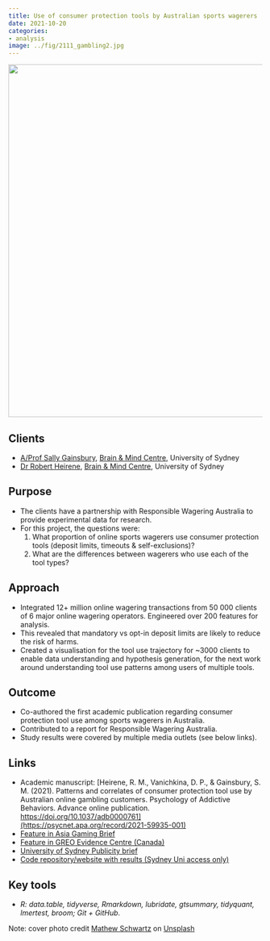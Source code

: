 ```yaml
---
title: Use of consumer protection tools by Australian sports wagerers
date: 2021-10-20
categories: 
- analysis
image: ../fig/2111_gambling2.jpg
---
```


<p align="center">
<img src="https://daryavanichkina.com/fig/2111_gambling2.jpg" width="700" />
</p>


## Clients

- [A/Prof Sally Gainsbury](https://www.sydney.edu.au/science/about/our-people/academic-staff/sally-gainsbury.html), [Brain & Mind Centre](https://www.sydney.edu.au/brain-mind/), University of Sydney
- [Dr Robert Heirene](https://www.sydney.edu.au/science/about/our-people/academic-staff/robert-heirene.html),  [Brain & Mind Centre](https://www.sydney.edu.au/brain-mind/), University of Sydney

## Purpose
- The clients have a partnership with Responsible Wagering Australia to provide experimental data for research.
- For this project, the questions were:
    1. What proportion of online sports wagerers use consumer protection tools (deposit limits, timeouts & self-exclusions)? 
    2. What are the differences between wagerers who use each of the tool types?

## Approach

- Integrated 12+ million online wagering transactions from 50 000 clients of 6 major online wagering operators. Engineered over 200 features for analysis.
- This revealed that mandatory vs opt-in deposit limits are likely to reduce the risk of harms.
- Created a visualisation for the tool use trajectory for ~3000 clients to enable data understanding and hypothesis generation, for the next work around understanding tool use patterns among users of multiple tools.

## Outcome
- Co-authored the first academic publication regarding consumer protection tool use among sports wagerers in Australia.
- Contributed to a report for Responsible Wagering Australia.
- Study results were covered by multiple media outlets (see below links).

## Links

- Academic manuscript: [Heirene, R. M., Vanichkina, D. P., & Gainsbury, S. M. (2021). Patterns and correlates of consumer protection tool use by Australian online gambling customers. Psychology of Addictive Behaviors. Advance online publication. https://doi.org/10.1037/adb0000761](https://psycnet.apa.org/record/2021-59935-001)
- [Feature in Asia Gaming Brief](https://agbrief.com/news/australia/08/06/2021/using-behavioural-science-to-combat-illegal-gambling-operators/)
- [Feature in GREO Evidence Centre (Canada)](https://www.greo.ca/Modules/EvidenceCentre/Details/australian-online-gambling-customers-patterns-of-use-of-consumer-protection-tool)
- [University of Sydney Publicity brief](https://www.sydney.edu.au/news-opinion/news/2021/07/07/voluntary-betting-controls-are-a-bad-gamble.html)
- [Code repository/website with results (Sydney Uni access only)](https://pages.github.sydney.edu.au/dvanichkina/PIPE-870-Gambling)
## Key tools

- *R: data.table, tidyverse, Rmarkdown, lubridate, gtsummary, tidyquant, lmertest, broom; Git + GitHub*.


Note: cover photo credit  <a href="https://unsplash.com/@cadop?utm_source=unsplash&utm_medium=referral&utm_content=creditCopyText">Mathew Schwartz</a> on <a href="https://unsplash.com/s/photos/horse-racing?utm_source=unsplash&utm_medium=referral&utm_content=creditCopyText">Unsplash</a>
  